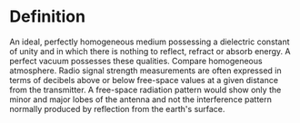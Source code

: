 # Definition

An ideal, perfectly homogeneous medium possessing a dielectric constant
of unity and in which there is nothing to reflect, refract or absorb
energy. A perfect vacuum possesses these qualities. Compare homogeneous
atmosphere. Radio signal strength measurements are often expressed in
terms of decibels above or below free-space values at a given distance
from the transmitter. A free-space radiation pattern would show only the
minor and major lobes of the antenna and not the interference pattern
normally produced by reflection from the earth's surface.
